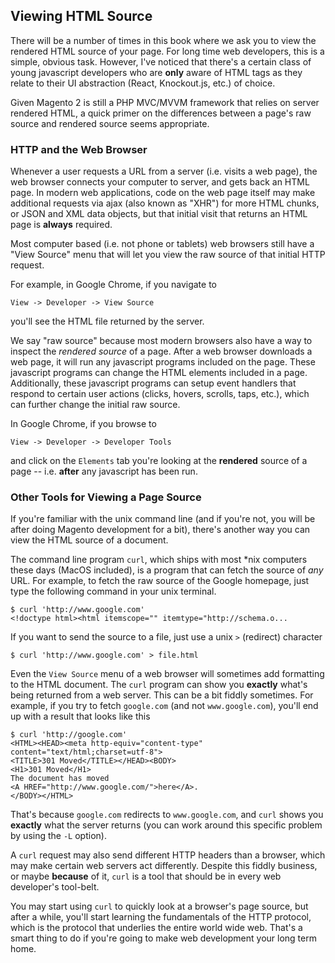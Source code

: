 ## Viewing HTML Source
    
There will be a number of times in this book where we ask you to view the rendered HTML source of your page.  For long time web developers, this is a simple, obvious task.  However, I've noticed that there's a certain class of young javascript developers who are **only** aware of HTML tags as they relate to their UI abstraction (React, Knockout.js, etc.) of choice.  

Given Magento 2 is still a PHP MVC/MVVM framework that relies on server rendered HTML, a quick primer on the differences between a page's raw source and rendered source seems appropriate. 

### HTTP and the Web Browser

Whenever a user requests a URL from a server (i.e. visits a web page), the web browser connects your computer to server, and gets back an HTML page. In modern web applications, code on the web page itself may make additional requests via ajax (also known as "XHR") for more HTML chunks, or JSON and XML data objects, but that initial visit that returns an HTML page is **always** required.

Most computer based (i.e. not phone or tablets) web browsers still have a "View Source" menu that will let you view the raw source of that initial HTTP request.

For example, in Google Chrome, if you navigate to 

    View -> Developer -> View Source
    
you'll see the HTML file returned by the server.
    
We say "raw source" because most modern browsers also have a way to inspect the *rendered source* of a page.  After a web browser downloads a web page, it will run any javascript programs included on the page.  These javascript programs can change the HTML elements included in a page.  Additionally, these javascript programs can setup event handlers that respond to certain user actions (clicks, hovers, scrolls, taps, etc.), which can further change the initial raw source.

In Google Chrome, if you browse to 
    
    View -> Developer -> Developer Tools
    
and click on the `Elements` tab you're looking at the **rendered** source of a page -- i.e. **after** any javascript has been run. 

### Other Tools for Viewing a Page Source

If you're familiar with the unix command line (and if you're not, you will be after doing Magento development for a bit), there's another way you can view the HTML source of a document.

The command line program `curl`, which ships with most \*nix computers these days (MacOS included), is a program that can fetch the source of *any* URL.  For example, to fetch the raw source of the Google homepage, just type the following command in your unix terminal.

    $ curl 'http://www.google.com'
    <!doctype html><html itemscope="" itemtype="http://schema.o... 
    
If you want to send the source to a file, just use a unix `>` (redirect) character       

    $ curl 'http://www.google.com' > file.html
    
Even the `View Source` menu of a web browser will sometimes add formatting to the HTML document.  The `curl` program can show you **exactly** what's being returned from a web server. This can be a bit fiddly sometimes. For example, if you try to fetch `google.com` (and not `www.google.com`), you'll end up with a result that looks like this

    $ curl 'http://google.com'
    <HTML><HEAD><meta http-equiv="content-type" content="text/html;charset=utf-8">
    <TITLE>301 Moved</TITLE></HEAD><BODY>
    <H1>301 Moved</H1>
    The document has moved
    <A HREF="http://www.google.com/">here</A>.
    </BODY></HTML>

That's because `google.com` redirects to `www.google.com`, and `curl` shows you **exactly** what the server returns (you can work around this specific problem by using the `-L` option).  

A `curl` request may also send different HTTP headers than a browser, which may make certain web servers act differently.  Despite this fiddly business, or maybe **because** of it, `curl` is a tool that should be in every web developer's tool-belt.  

You may start using `curl` to quickly look at a browser's page source, but after a while, you'll start learning the fundamentals of the HTTP protocol, which is the protocol that underlies the entire world wide web. That's a smart thing to do if you're going to make web development your long term home. 